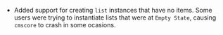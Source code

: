 - Added support for creating `list` instances that have no items.
  Some users were trying to instantiate lists that were at `Empty State`, causing `cmscore` to crash in some ocasions.
